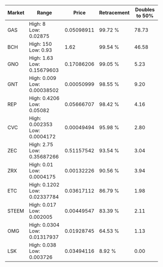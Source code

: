 | Market | Range | Price| Retracement | Doubles to 50% |
| --- | --- | --- | --- | --- |
| GAS | High: 8<br />Low: 0.02875 | 0.05098911 | 99.72 % | 78.73 |
| BCH | High: 150<br />Low: 0.93 | 1.62 | 99.54 % | 46.58 |
| GNO | High: 1.63<br />Low: 0.15679603 | 0.17086206 | 99.05 % | 5.23 |
| GNT | High: 0.009<br />Low: 0.00038502 | 0.00050999 | 98.55 % | 9.20 |
| REP | High: 0.4206<br />Low: 0.05082 | 0.05666707 | 98.42 % | 4.16 |
| CVC | High: 0.002353<br />Low: 0.0004172 | 0.00049494 | 95.98 % | 2.80 |
| ZEC | High: 2.75<br />Low: 0.35687266 | 0.51157542 | 93.54 % | 3.04 |
| ZRX | High: 0.01<br />Low: 0.0004175 | 0.00132226 | 90.56 % | 3.94 |
| ETC | High: 0.1202<br />Low: 0.02337784 | 0.03617112 | 86.79 % | 1.98 |
| STEEM | High: 0.017<br />Low: 0.002005 | 0.00449547 | 83.39 % | 2.11 |
| OMG | High: 0.0304<br />Low: 0.01317937 | 0.01928745 | 64.53 % | 1.13 |
| LSK | High: 0.038<br />Low: 0.003726 | 0.03494116 | 8.92 % | 0.00 |
